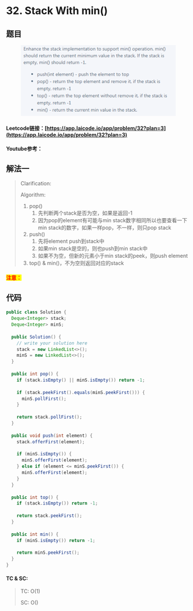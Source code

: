 # 32. Stack With min()

## 题目

<figure><img src="../../.gitbook/assets/image (89) (3).png" alt=""><figcaption></figcaption></figure>

#### Leetcode链接：[https://app.laicode.io/app/problem/32?plan=3](https://app.laicode.io/app/problem/32?plan=3)

#### Youtube参考：

## 解法一

> Clarification:&#x20;
>
> Algorithm:&#x20;
>
> 1. pop()
>    1. 先判断两个stack是否为空，如果是返回-1
>    2. 因为pop的element有可能与min stack数字相同所以也要查看一下min stack的数字，如果一样pop，不一样，则只pop stack
> 2. push()
>    1. 先将element push到stack中
>    2. 如果min stack是空的，则也push到min stack中
>    3. 如果不为空，但新的元素小于min stack的peek，则push element
> 3. top() & min()，不为空则返回对应的stack

#### <mark style="color:red;">注意：</mark>

## 代码

```java
public class Solution {
  Deque<Integer> stack;
  Deque<Integer> minS;

  public Solution() {
    // write your solution here
    stack = new LinkedList<>();
    minS = new LinkedList<>();
  }
  
  public int pop() {
    if (stack.isEmpty() || minS.isEmpty()) return -1;

    if (stack.peekFirst().equals(minS.peekFirst())) {
      minS.pollFirst();
    }

    return stack.pollFirst();
  }
  
  public void push(int element) {
    stack.offerFirst(element);

    if (minS.isEmpty()) {
      minS.offerFirst(element);
    } else if (element <= minS.peekFirst()) {
      minS.offerFirst(element);
    }
  }
  
  public int top() {
    if (stack.isEmpty()) return -1;

    return stack.peekFirst();
  }
  
  public int min() {
    if (minS.isEmpty()) return -1;

    return minS.peekFirst();
  }
}
```

#### TC & SC:&#x20;

> TC: O(1)
>
> SC: O()
